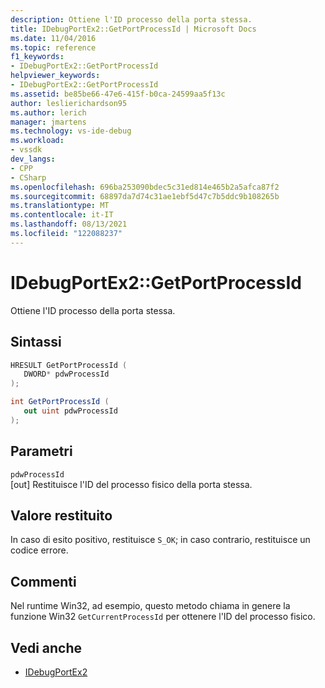 ```yaml
---
description: Ottiene l'ID processo della porta stessa.
title: IDebugPortEx2::GetPortProcessId | Microsoft Docs
ms.date: 11/04/2016
ms.topic: reference
f1_keywords:
- IDebugPortEx2::GetPortProcessId
helpviewer_keywords:
- IDebugPortEx2::GetPortProcessId
ms.assetid: be85be66-47e6-415f-b0ca-24599aa5f13c
author: leslierichardson95
ms.author: lerich
manager: jmartens
ms.technology: vs-ide-debug
ms.workload:
- vssdk
dev_langs:
- CPP
- CSharp
ms.openlocfilehash: 696ba253090bdec5c31ed814e465b2a5afca87f2
ms.sourcegitcommit: 68897da7d74c31ae1ebf5d47c7b5ddc9b108265b
ms.translationtype: MT
ms.contentlocale: it-IT
ms.lasthandoff: 08/13/2021
ms.locfileid: "122088237"
---
```

# <a name="idebugportex2getportprocessid"></a>IDebugPortEx2::GetPortProcessId
Ottiene l'ID processo della porta stessa.

## <a name="syntax"></a>Sintassi

```cpp
HRESULT GetPortProcessId ( 
   DWORD* pdwProcessId
);
```

```csharp
int GetPortProcessId ( 
   out uint pdwProcessId
);
```

## <a name="parameters"></a>Parametri
`pdwProcessId`\
[out] Restituisce l'ID del processo fisico della porta stessa.

## <a name="return-value"></a>Valore restituito
 In caso di esito positivo, restituisce `S_OK`; in caso contrario, restituisce un codice errore.

## <a name="remarks"></a>Commenti
 Nel runtime Win32, ad esempio, questo metodo chiama in genere la funzione Win32 `GetCurrentProcessId` per ottenere l'ID del processo fisico.

## <a name="see-also"></a>Vedi anche
- [IDebugPortEx2](../../../extensibility/debugger/reference/idebugportex2.md)
